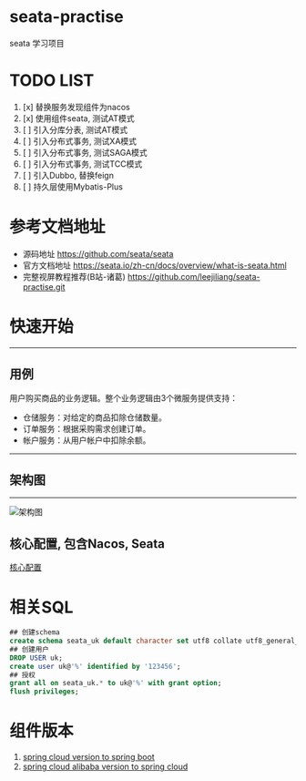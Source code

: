 # seata-practise
seata 学习项目
# TODO LIST
1. [x] 替换服务发现组件为nacos
2. [x] 使用组件seata, 测试AT模式
3. [ ] 引入分库分表, 测试AT模式
4. [ ] 引入分布式事务, 测试XA模式
5. [ ] 引入分布式事务, 测试SAGA模式
6. [ ] 引入分布式事务, 测试TCC模式
7. [ ] 引入Dubbo, 替换feign
8. [ ] 持久层使用Mybatis-Plus
# 参考文档地址
- 源码地址
https://github.com/seata/seata
- 官方文档地址
https://seata.io/zh-cn/docs/overview/what-is-seata.html
- 完整视屏教程推荐(B站-诸葛)
https://github.com/leejiliang/seata-practise.git
# 快速开始
---
## 用例
用户购买商品的业务逻辑。整个业务逻辑由3个微服务提供支持：

- 仓储服务：对给定的商品扣除仓储数量。
- 订单服务：根据采购需求创建订单。
- 帐户服务：从用户帐户中扣除余额。

---
## 架构图
---
![架构图](https://image-blog-lee.oss-cn-hangzhou.aliyuncs.com/uPic/g3sT6R.jpg)
## 核心配置, 包含Nacos, Seata
[核心配置](https://github.com/leejiliang/seata-practise/blob/main/doc/reference/configuration.md)
# 相关SQL
```sql
## 创建schema
create schema seata_uk default character set utf8 collate utf8_general_ci;
## 创建用户
DROP USER uk;
create user uk@'%' identified by '123456';
## 授权
grant all on seata_uk.* to uk@'%' with grant option;
flush privileges;
```

# 组件版本
1. [spring cloud version to spring boot](https://github.com/spring-cloud/spring-cloud-release/wiki/Supported-Versions)
2. [spring cloud alibaba version to spring cloud](https://github.com/alibaba/spring-cloud-alibaba/wiki/%E7%89%88%E6%9C%AC%E8%AF%B4%E6%98%8E)

